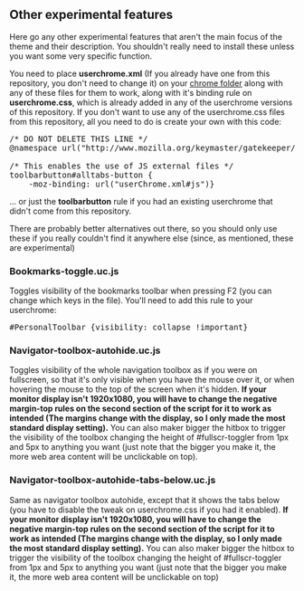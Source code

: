 <h2>Other experimental features</h2>
<p>Here go any other experimental features that aren't the main focus of the theme and their description. You shouldn't really need to install these unless you want some very specific function.</p>

<p>You need to place <b>userchrome.xml</b> (If you already have one from this repository, you don't need to change it) on your <a href="https://github.com/Izheil/Quantum-Nox-Firefox-Dark-Full-Theme/tree/master/Tooltips%2C%20Scrollbars%20%26%20Multirow%20tabs#the-chrome-folder">chrome folder</a> along with any of these files for them to work, along with it's binding rule on <b>userchrome.css</b>, which is already added in any of the userchrome versions of this repository. If you don't want to use any of the userchrome.css files from this repository, all you need to do is create your own with this code:</p>

<pre>
/* DO NOT DELETE THIS LINE */
@namespace url("http://www.mozilla.org/keymaster/gatekeeper/there.is.only.xul");

/* This enables the use of JS external files */
toolbarbutton#alltabs-button {
    -moz-binding: url("userChrome.xml#js")}
</pre>
<p>... or just the <b>toolbarbutton</b> rule if you had an existing userchrome that didn't come from this repository.</p>

<p>There are probably better alternatives out there, so you should only use these if you really couldn't find it anywhere else (since, as mentioned, these are experimental)</p>

<h3>Bookmarks-toggle.uc.js</h3>
<p>Toggles visibility of the bookmarks toolbar when pressing F2 (you can change which keys in the file). You'll need to add this rule to your userchrome:</p>
<pre>#PersonalToolbar {visibility: collapse !important}</pre>

<h3>Navigator-toolbox-autohide.uc.js</h3>
<p>Toggles visibility of the whole navigation toolbox as if you were on fullscreen, so that it's only visible when you have the mouse over it, or when hovering the mouse to the top of the screen when it's hidden. <b>If your monitor display isn't 1920x1080, you will have to change the negative margin-top rules on the second section of the script for it to work as intended (The margins change with the display, so I only made the most standard display setting).</b> You can also maker bigger the hitbox to trigger the visibility of the toolbox changing the height of #fullscr-toggler from 1px and 5px to anything you want (just note that the bigger you make it, the more web area content will be unclickable on top).</p>

<h3>Navigator-toolbox-autohide-tabs-below.uc.js</h3>
<p>Same as navigator toolbox autohide, except that it shows the tabs below (you have to disable the tweak on userchrome.css if you had it enabled). <b>If your monitor display isn't 1920x1080, you will have to change the negative margin-top rules on the second section of the script for it to work as intended (The margins change with the display, so I only made the most standard display setting).</b> You can also maker bigger the hitbox to trigger the visibility of the toolbox changing the height of #fullscr-toggler from 1px and 5px to anything you want (just note that the bigger you make it, the more web area content will be unclickable on top)</p>